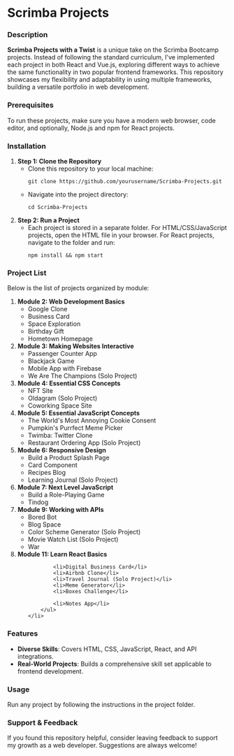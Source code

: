 <!DOCTYPE html>
<html lang="en">
<head>
    <meta charset="UTF-8">
</head>
<body>

<h1>Scrimba Projects</h1>

<h3>Description</h3>
<p><strong>Scrimba Projects with a Twist</strong> is a unique take on the Scrimba Bootcamp projects. Instead of following the standard curriculum, I've implemented each project in both React and Vue.js, exploring different ways to achieve the same functionality in two popular frontend frameworks. This repository showcases my flexibility and adaptability in using multiple frameworks, building a versatile portfolio in web development.</p>

<h3>Prerequisites</h3>
<p>To run these projects, make sure you have a modern web browser, code editor, and optionally, Node.js and npm for React projects.</p>

<h3>Installation</h3>
<ol>
    <li><strong>Step 1: Clone the Repository</strong>
        <ul>
            <li>Clone this repository to your local machine:
                <pre><code>git clone https://github.com/yourusername/Scrimba-Projects.git</code></pre>
            </li>
            <li>Navigate into the project directory:
                <pre><code>cd Scrimba-Projects</code></pre>
            </li>
        </ul>
    </li>
    <li><strong>Step 2: Run a Project</strong>
        <ul>
            <li>Each project is stored in a separate folder. For HTML/CSS/JavaScript projects, open the HTML file in your browser. For React projects, navigate to the folder and run:
                <pre><code>npm install && npm start</code></pre>
            </li>
        </ul>
    </li>
</ol>

<h3>Project List</h3>
<p>Below is the list of projects organized by module:</p>
<ol>
    <li><strong>Module 2: Web Development Basics</strong>
        <ul>
            <li>Google Clone</li>
            <li>Business Card</li>
            <li>Space Exploration</li>
            <li>Birthday Gift</li>
            <li>Hometown Homepage</li>
        </ul>
    </li>
    <li><strong>Module 3: Making Websites Interactive</strong>
        <ul>
            <li>Passenger Counter App</li>
            <li>Blackjack Game</li>
            <li>Mobile App with Firebase</li>
            <li>We Are The Champions (Solo Project)</li>
        </ul>
    </li>
    <li><strong>Module 4: Essential CSS Concepts</strong>
        <ul>
            <li>NFT Site</li>
            <li>Oldagram (Solo Project)</li>
            <li>Coworking Space Site</li>
        </ul>
    </li>
    <li><strong>Module 5: Essential JavaScript Concepts</strong>
        <ul>
            <li>The World's Most Annoying Cookie Consent</li>
            <li>Pumpkin's Purrfect Meme Picker</li>
            <li>Twimba: Twitter Clone</li>
            <li>Restaurant Ordering App (Solo Project)</li>
        </ul>
    </li>
    <li><strong>Module 6: Responsive Design</strong>
        <ul>
            <li>Build a Product Splash Page</li>
            <li>Card Component</li>
            <li>Recipes Blog</li>
            <li>Learning Journal (Solo Project)</li>
        </ul>
    </li>
    <li><strong>Module 7: Next Level JavaScript</strong>
        <ul>
            <li>Build a Role-Playing Game</li>
            <li>Tindog</li>
        </ul>
    </li>
    <li><strong>Module 9: Working with APIs</strong>
        <ul>
            <li>Bored Bot</li>
            <li>Blog Space</li>
            <li>Color Scheme Generator (Solo Project)</li>
            <li>Movie Watch List (Solo Project)</li>
            <li>War</li>
        </ul>
    </li>
    <li><strong>Module 11: Learn React Basics</strong>
        <ul>
    
            <li>Digital Business Card</li>
            <li>Airbnb Clone</li>
            <li>Travel Journal (Solo Project)</li>
            <li>Meme Generator</li>
            <li>Boxes Challenge</li>

            <li>Notes App</li>
        </ul>
    </li>
</ol>

<h3>Features</h3>
<ul>
    <li><strong>Diverse Skills</strong>: Covers HTML, CSS, JavaScript, React, and API integrations.</li>
    <li><strong>Real-World Projects</strong>: Builds a comprehensive skill set applicable to frontend development.</li>
</ul>

<h3>Usage</h3>
<p>Run any project by following the instructions in the project folder.</p>

<h3>Support & Feedback</h3>
<p>If you found this repository helpful, consider leaving feedback to support my growth as a web developer. Suggestions are always welcome!</p>

</body>
</html>
